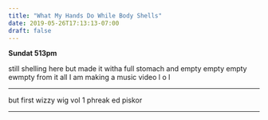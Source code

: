 ```yaml
---
title: "What My Hands Do While Body Shells"
date: 2019-05-26T17:13:13-07:00
draft: false
---
```


**Sundat 513pm**

still shelling here but made it witha full stomach and empty empty empty ewmpty from it all I am making a music video l o l

___

but first wizzy wig vol 1 phreak ed piskor

---
